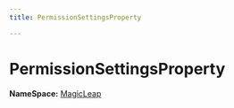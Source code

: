 ```yaml
---
title: PermissionSettingsProperty

---
```


# PermissionSettingsProperty



**NameSpace:** 
[MagicLeap](/versioned_docs/version-22-Feb-2023/unity-api/api/UnityEditor.XR.MagicLeap/UnityEditor.XR.MagicLeap.md) 









